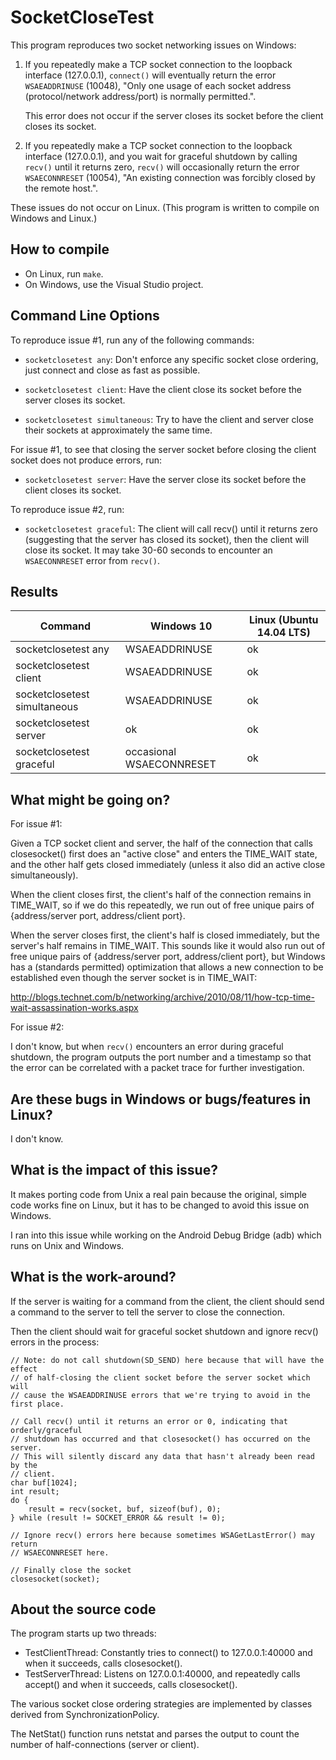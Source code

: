 SocketCloseTest
===============

This program reproduces two socket networking issues on Windows:

1. If you repeatedly make a TCP socket connection to the loopback interface
   (127.0.0.1), `connect()` will eventually return the error `WSAEADDRINUSE`
   (10048), "Only one usage of each socket address (protocol/network
   address/port) is normally permitted.".

   This error does not occur if the server closes its socket before the client
   closes its socket.

2. If you repeatedly make a TCP socket connection to the loopback interface
   (127.0.0.1), and you wait for graceful shutdown by calling `recv()` until
   it returns zero, `recv()` will occasionally return the error `WSAECONNRESET`
   (10054), "An existing connection was forcibly closed by the remote host.".

These issues do not occur on Linux. (This program is written to compile on
Windows and Linux.)

How to compile
--------------

- On Linux, run `make`.
- On Windows, use the Visual Studio project.

Command Line Options
--------------------

To reproduce issue #1, run any of the following commands:

- `socketclosetest any`: Don't enforce any specific socket close ordering,
  just connect and close as fast as possible.

- `socketclosetest client`: Have the client close its socket before the server
  closes its socket.

- `socketclosetest simultaneous`: Try to have the client and server close their
  sockets at approximately the same time.

For issue #1, to see that closing the server socket before closing the client
socket does not produce errors, run:

- `socketclosetest server`: Have the server close its socket before the client
  closes its socket.

To reproduce issue #2, run:

- `socketclosetest graceful`: The client will call recv() until it returns zero
  (suggesting that the server has closed its socket), then the client will
  close its socket. It may take 30-60 seconds to encounter an `WSAECONNRESET`
  error from `recv()`.

Results
-------

| Command                      | Windows 10               | Linux (Ubuntu 14.04 LTS)
|------------------------------|--------------------------|-------------------------
| socketclosetest any          | WSAEADDRINUSE            | ok
| socketclosetest client       | WSAEADDRINUSE            | ok
| socketclosetest simultaneous | WSAEADDRINUSE            | ok
| socketclosetest server       | ok                       | ok
| socketclosetest graceful     | occasional WSAECONNRESET | ok

What might be going on?
-----------------------

For issue #1:

Given a TCP socket client and server, the half of the connection that calls
closesocket() first does an "active close" and enters the TIME_WAIT state, and
the other half gets closed immediately (unless it also did an active close
simultaneously).

When the client closes first, the client's half of the connection remains in
TIME_WAIT, so if we do this repeatedly, we run out of free unique pairs of
{address/server port, address/client port}.

When the server closes first, the client's half is closed immediately, but the
server's half remains in TIME_WAIT. This sounds like it would also run out of
free unique pairs of {address/server port, address/client port}, but Windows
has a (standards permitted) optimization that allows a new connection to be
established even though the server socket is in TIME_WAIT:

http://blogs.technet.com/b/networking/archive/2010/08/11/how-tcp-time-wait-assassination-works.aspx

For issue #2:

I don't know, but when `recv()` encounters an error during graceful shutdown,
the program outputs the port number and a timestamp so that the error can be
correlated with a packet trace for further investigation.

Are these bugs in Windows or bugs/features in Linux?
----------------------------------------------------

I don't know.

What is the impact of this issue?
---------------------------------

It makes porting code from Unix a real pain because the original, simple code
works fine on Linux, but it has to be changed to avoid this issue on Windows.

I ran into this issue while working on the Android Debug Bridge (adb) which
runs on Unix and Windows.

What is the work-around?
------------------------

If the server is waiting for a command from the client, the client should send
a command to the server to tell the server to close the connection.

Then the client should wait for graceful socket shutdown and ignore recv()
errors in the process:

```
// Note: do not call shutdown(SD_SEND) here because that will have the effect
// of half-closing the client socket before the server socket which will
// cause the WSAEADDRINUSE errors that we're trying to avoid in the first place.

// Call recv() until it returns an error or 0, indicating that orderly/graceful
// shutdown has occurred and that closesocket() has occurred on the server.
// This will silently discard any data that hasn't already been read by the
// client.
char buf[1024];
int result;
do {
	result = recv(socket, buf, sizeof(buf), 0);
} while (result != SOCKET_ERROR && result != 0);

// Ignore recv() errors here because sometimes WSAGetLastError() may return
// WSAECONNRESET here.

// Finally close the socket
closesocket(socket);
```

About the source code
---------------------

The program starts up two threads:

- TestClientThread: Constantly tries to connect() to 127.0.0.1:40000 and when
  it succeeds, calls closesocket().
- TestServerThread: Listens on 127.0.0.1:40000, and repeatedly calls accept()
  and when it succeeds, calls closesocket().

The various socket close ordering strategies are implemented by classes
derived from SynchronizationPolicy.

The NetStat() function runs netstat and parses the output to count the number
of half-connections (server or client).
